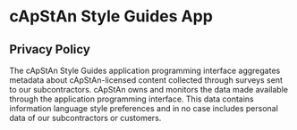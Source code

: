 # cApStAn Style Guides App

## Privacy Policy

The cApStAn Style Guides application programming interface aggregates metadata about cApStAn-licensed content collected through surveys sent to our subcontractors. cApStAn owns and monitors the data made available through the application programming interface. This data contains information language style preferences and in no case includes personal data of our subcontractors or customers.
